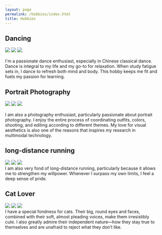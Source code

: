 ```yaml
---
layout: page
permalink: /hobbies/index.html
title: Hobbies
---
```


## Dancing

<div class="third">
<img src="/images/wd1.JPG">
<img src="/images/wd2.JPG">
<img src="/images/wd3.JPG">
</div>
<br> I'm a passionate dance enthusiast, especially in Chinese classical dance. Dance is integral to my life and my go-to for relaxation. When study fatigue sets in, I dance to refresh both mind and body. This hobby keeps me fit and fuels my passion for learning.

## Portrait Photography

<div class="third">
<img src="/images/sy1.JPG">
<img src="/images/sy2.JPG">
<img src="/images/sy3.JPG">
</div>
<br> I am also a photography enthusiast, particularly passionate about portrait photography. I enjoy the entire process of coordinating outfits, colors, shooting, and editing according to different themes. My love for visual aesthetics is also one of the reasons that inspires my research in multimodal technology.

## long-distance running
<div class="third">
<img src="/images/lr1.JPG">
<img src="/images/lr2.JPG">
<img src="/images/lr3.JPG">
<br> I am also very fond of long-distance running, particularly because it allows me to strengthen my willpower. Whenever I surpass my own limits, I feel a deep sense of pride.

## Cat Lover
<div class="third">
<img src="/images/cat1.JPG">
<img src="/images/cat2.JPG">
<img src="/images/cat3.JPG">
<br> I have a special fondness for cats. Their big, round eyes and faces, combined with their soft, almost pleading voices, make them irresistibly cute. I also greatly admire their independent nature—how they stay true to themselves and are unafraid to reject what they don’t like.


<div class="calendly-inline-widget" data-url="https://calendly.com/lancecai/meet-with-lance" style="min-width:320px;height:630px;"></div>
<script type="text/javascript" src="https://assets.calendly.com/assets/external/widget.js" async></script>
<!-- Calendly inline widget end -->

